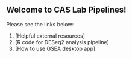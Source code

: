 ## Welcome to CAS Lab Pipelines!

Please see the links below:

1. [Helpful external resources]
2. [R code for DESeq2 analysis pipeline]
3. [How to use GSEA desktop app]
